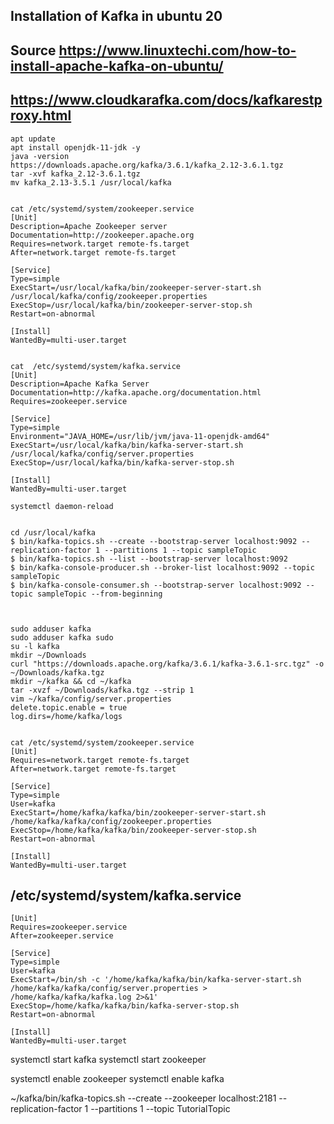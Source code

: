 ## Installation of Kafka in ubuntu 20
## Source https://www.linuxtechi.com/how-to-install-apache-kafka-on-ubuntu/
## https://www.cloudkarafka.com/docs/kafkarestproxy.html
```
apt update
apt install openjdk-11-jdk -y
java -version
https://downloads.apache.org/kafka/3.6.1/kafka_2.12-3.6.1.tgz
tar -xvf kafka_2.12-3.6.1.tgz
mv kafka_2.13-3.5.1 /usr/local/kafka


cat /etc/systemd/system/zookeeper.service
[Unit]
Description=Apache Zookeeper server
Documentation=http://zookeeper.apache.org
Requires=network.target remote-fs.target
After=network.target remote-fs.target

[Service]
Type=simple
ExecStart=/usr/local/kafka/bin/zookeeper-server-start.sh /usr/local/kafka/config/zookeeper.properties
ExecStop=/usr/local/kafka/bin/zookeeper-server-stop.sh
Restart=on-abnormal

[Install]
WantedBy=multi-user.target


cat  /etc/systemd/system/kafka.service
[Unit]
Description=Apache Kafka Server
Documentation=http://kafka.apache.org/documentation.html
Requires=zookeeper.service

[Service]
Type=simple
Environment="JAVA_HOME=/usr/lib/jvm/java-11-openjdk-amd64"
ExecStart=/usr/local/kafka/bin/kafka-server-start.sh /usr/local/kafka/config/server.properties
ExecStop=/usr/local/kafka/bin/kafka-server-stop.sh

[Install]
WantedBy=multi-user.target

systemctl daemon-reload


cd /usr/local/kafka
$ bin/kafka-topics.sh --create --bootstrap-server localhost:9092 --replication-factor 1 --partitions 1 --topic sampleTopic
$ bin/kafka-topics.sh --list --bootstrap-server localhost:9092
$ bin/kafka-console-producer.sh --broker-list localhost:9092 --topic sampleTopic
$ bin/kafka-console-consumer.sh --bootstrap-server localhost:9092 --topic sampleTopic --from-beginning



```

```
sudo adduser kafka
sudo adduser kafka sudo
su -l kafka
mkdir ~/Downloads
curl "https://downloads.apache.org/kafka/3.6.1/kafka-3.6.1-src.tgz" -o ~/Downloads/kafka.tgz
mkdir ~/kafka && cd ~/kafka
tar -xvzf ~/Downloads/kafka.tgz --strip 1
vim ~/kafka/config/server.properties
delete.topic.enable = true
log.dirs=/home/kafka/logs


cat /etc/systemd/system/zookeeper.service
[Unit]
Requires=network.target remote-fs.target
After=network.target remote-fs.target

[Service]
Type=simple
User=kafka
ExecStart=/home/kafka/kafka/bin/zookeeper-server-start.sh /home/kafka/kafka/config/zookeeper.properties
ExecStop=/home/kafka/kafka/bin/zookeeper-server-stop.sh
Restart=on-abnormal

[Install]
WantedBy=multi-user.target
```
##  /etc/systemd/system/kafka.service
```
[Unit]
Requires=zookeeper.service
After=zookeeper.service

[Service]
Type=simple
User=kafka
ExecStart=/bin/sh -c '/home/kafka/kafka/bin/kafka-server-start.sh /home/kafka/kafka/config/server.properties > /home/kafka/kafka/kafka.log 2>&1'
ExecStop=/home/kafka/kafka/bin/kafka-server-stop.sh
Restart=on-abnormal

[Install]
WantedBy=multi-user.target
```
systemctl start kafka
systemctl start zookeeper

systemctl enable zookeeper
systemctl enable kafka

~/kafka/bin/kafka-topics.sh --create --zookeeper localhost:2181 --replication-factor 1 --partitions 1 --topic TutorialTopic


